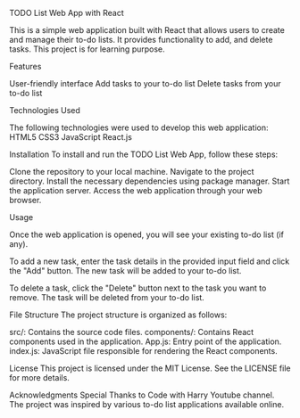 TODO List Web App with React

This is a simple web application built with React that allows users to create and manage their to-do lists. It provides functionality to add, and delete tasks. This project is for learning purpose.

Features

User-friendly interface
Add tasks to your to-do list
Delete tasks from your to-do list

Technologies Used

The following technologies were used to develop this web application:
HTML5
CSS3
JavaScript
React.js


Installation
To install and run the TODO List Web App, follow these steps:

Clone the repository to your local machine.
Navigate to the project directory.
Install the necessary dependencies using package manager.
Start the application server.
Access the web application through your web browser.

Usage

Once the web application is opened, you will see your existing to-do list (if any).

To add a new task, enter the task details in the provided input field and click the "Add" button.
The new task will be added to your to-do list.

To delete a task, click the "Delete" button next to the task you want to remove.
The task will be deleted from your to-do list.

File Structure
The project structure is organized as follows:

src/: Contains the source code files.
components/: Contains React components used in the application.
App.js: Entry point of the application.
index.js: JavaScript file responsible for rendering the React components.

License
This project is licensed under the MIT License. See the LICENSE file for more details.

Acknowledgments
Special Thanks to Code with Harry Youtube channel.
The project was inspired by various to-do list applications available online.
